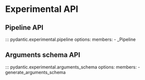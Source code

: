 # Experimental API

## Pipeline API

::: pydantic.experimental.pipeline
    options:
        members:
            - _Pipeline

## Arguments schema API

::: pydantic.experimental.arguments_schema
    options:
        members:
            - generate_arguments_schema
